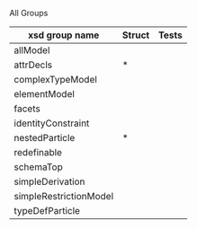 All Groups

| xsd group name | Struct  | Tests |
| -------------- | ------- | ----- |
|allModel
|attrDecls| * |
|complexTypeModel
|elementModel
|facets
|identityConstraint
|nestedParticle| * |
|redefinable
|schemaTop
|simpleDerivation
|simpleRestrictionModel
|typeDefParticle